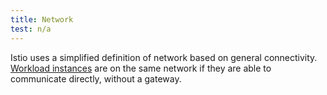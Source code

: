 ```yaml
---
title: Network
test: n/a
---
```


Istio uses a simplified definition of network based on general connectivity.
[Workload instances](/es/docs/reference/glossary/#workload-instance) are on the same
network if they are able to communicate directly, without a gateway.
